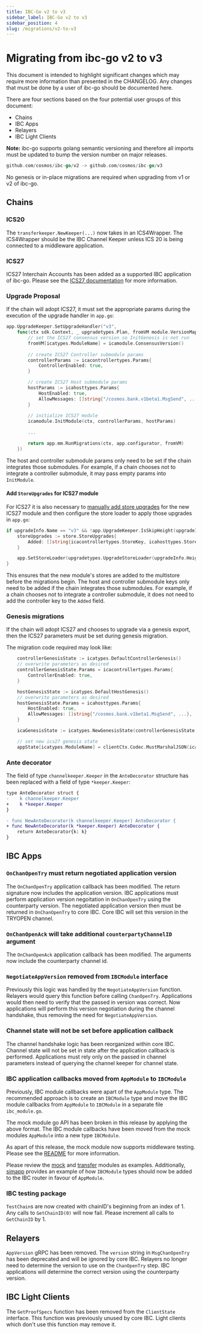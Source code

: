 ```yaml
---
title: IBC-Go v2 to v3
sidebar_label: IBC-Go v2 to v3
sidebar_position: 4
slug: /migrations/v2-to-v3
---
```

# Migrating from ibc-go v2 to v3

This document is intended to highlight significant changes which may require more information than presented in the CHANGELOG.
Any changes that must be done by a user of ibc-go should be documented here.

There are four sections based on the four potential user groups of this document:
- Chains
- IBC Apps
- Relayers
- IBC Light Clients

**Note:** ibc-go supports golang semantic versioning and therefore all imports must be updated to bump the version number on major releases.
```go
github.com/cosmos/ibc-go/v2 -> github.com/cosmos/ibc-go/v3
```

No genesis or in-place migrations are required when upgrading from v1 or v2 of ibc-go.

## Chains

### ICS20

The `transferkeeper.NewKeeper(...)` now takes in an ICS4Wrapper. 
The ICS4Wrapper should be the IBC Channel Keeper unless ICS 20 is being connected to a middleware application.

### ICS27

ICS27 Interchain Accounts has been added as a supported IBC application of ibc-go.
Please see the [ICS27 documentation](../02-apps/01-interchain-accounts/01-overview.md) for more information.

### Upgrade Proposal

If the chain will adopt ICS27, it must set the appropriate params during the execution of the upgrade handler in `app.go`: 
```go
app.UpgradeKeeper.SetUpgradeHandler("v3",
    func(ctx sdk.Context, _ upgradetypes.Plan, fromVM module.VersionMap) (module.VersionMap, error) {
        // set the ICS27 consensus version so InitGenesis is not run
        fromVM[icatypes.ModuleName] = icamodule.ConsensusVersion()
        
        // create ICS27 Controller submodule params
        controllerParams := icacontrollertypes.Params{
            ControllerEnabled: true, 
        }

        // create ICS27 Host submodule params
        hostParams := icahosttypes.Params{
            HostEnabled: true, 
            AllowMessages: []string{"/cosmos.bank.v1beta1.MsgSend", ...}, 
        }
        
        // initialize ICS27 module
        icamodule.InitModule(ctx, controllerParams, hostParams)
        
        ...

        return app.mm.RunMigrations(ctx, app.configurator, fromVM)
    })

```

The host and controller submodule params only need to be set if the chain integrates those submodules. 
For example, if a chain chooses not to integrate a controller submodule, it may pass empty params into `InitModule`.

#### Add `StoreUpgrades` for ICS27 module

For ICS27 it is also necessary to [manually add store upgrades](https://docs.cosmos.network/v0.45/core/upgrade.html#add-storeupgrades-for-new-modules) for the new ICS27 module and then configure the store loader to apply those upgrades in `app.go`:

```go
if upgradeInfo.Name == "v3" && !app.UpgradeKeeper.IsSkipHeight(upgradeInfo.Height) {
    storeUpgrades := store.StoreUpgrades{
        Added: []string{icacontrollertypes.StoreKey, icahosttypes.StoreKey},
    }

    app.SetStoreLoader(upgradetypes.UpgradeStoreLoader(upgradeInfo.Height, &storeUpgrades))
}
```

This ensures that the new module's stores are added to the multistore before the migrations begin. 
The host and controller submodule keys only need to be added if the chain integrates those submodules.
For example, if a chain chooses not to integrate a controller submodule, it does not need to add the controller key to the `Added` field.

### Genesis migrations

If the chain will adopt ICS27 and chooses to upgrade via a genesis export, then the ICS27 parameters must be set during genesis migration. 

The migration code required may look like:

```go
    controllerGenesisState := icatypes.DefaultControllerGenesis()
    // overwrite parameters as desired
    controllerGenesisState.Params = icacontrollertypes.Params{
        ControllerEnabled: true, 
    } 

    hostGenesisState := icatypes.DefaultHostGenesis()
    // overwrite parameters as desired
    hostGenesisState.Params = icahosttypes.Params{
        HostEnabled: true, 
        AllowMessages: []string{"/cosmos.bank.v1beta1.MsgSend", ...}, 
    }

    icaGenesisState := icatypes.NewGenesisState(controllerGenesisState, hostGenesisState)

    // set new ics27 genesis state
    appState[icatypes.ModuleName] = clientCtx.Codec.MustMarshalJSON(icaGenesisState)
```

### Ante decorator

The field of type `channelkeeper.Keeper` in the `AnteDecorator` structure has been replaced with a field of type `*keeper.Keeper`:

```diff
type AnteDecorator struct {
-    k channelkeeper.Keeper
+    k *keeper.Keeper
}

- func NewAnteDecorator(k channelkeeper.Keeper) AnteDecorator {
+ func NewAnteDecorator(k *keeper.Keeper) AnteDecorator {
    return AnteDecorator{k: k}
}
```

## IBC Apps

### `OnChanOpenTry` must return negotiated application version

The `OnChanOpenTry` application callback has been modified.
The return signature now includes the application version. 
IBC applications must perform application version negoitation in `OnChanOpenTry` using the counterparty version. 
The negotiated application version then must be returned in `OnChanOpenTry` to core IBC.
Core IBC will set this version in the TRYOPEN channel.

### `OnChanOpenAck` will take additional `counterpartyChannelID` argument
The `OnChanOpenAck` application callback has been modified.
The arguments now include the counterparty channel id.

### `NegotiateAppVersion` removed from `IBCModule` interface

Previously this logic was handled by the `NegotiateAppVersion` function.
Relayers would query this function before calling `ChanOpenTry`.
Applications would then need to verify that the passed in version was correct.
Now applications will perform this version negotiation during the channel handshake, thus removing the need for `NegotiateAppVersion`.

### Channel state will not be set before application callback

The channel handshake logic has been reorganized within core IBC. 
Channel state will not be set in state after the application callback is performed.
Applications must rely only on the passed in channel parameters instead of querying the channel keeper for channel state.

### IBC application callbacks moved from `AppModule` to `IBCModule`

Previously, IBC module callbacks were apart of the `AppModule` type. 
The recommended approach is to create an `IBCModule` type and move the IBC module callbacks from `AppModule` to `IBCModule` in a separate file `ibc_module.go`. 

The mock module go API has been broken in this release by applying the above format. 
The IBC module callbacks have been moved from the mock modules `AppModule` into a new type `IBCModule`. 

As apart of this release, the mock module now supports middleware testing. Please see the [README](../../testing/README.md#middleware-testing) for more information.

Please review the [mock](../../testing/mock/ibc_module.go) and [transfer](../../modules/apps/transfer/ibc_module.go) modules as examples. Additionally, [simapp](../../testing/simapp/app.go) provides an example of how `IBCModule` types should now be added to the IBC router in favour of `AppModule`.

### IBC testing package

`TestChain`s are now created with chainID's beginning from an index of 1. Any calls to `GetChainID(0)` will now fail. Please increment all calls to `GetChainID` by 1. 

## Relayers

`AppVersion` gRPC has been removed.
The `version` string in `MsgChanOpenTry` has been deprecated and will be ignored by core IBC. 
Relayers no longer need to determine the version to use on the `ChanOpenTry` step.
IBC applications will determine the correct version using the counterparty version. 

## IBC Light Clients

The `GetProofSpecs` function has been removed from the `ClientState` interface. This function was previously unused by core IBC. Light clients which don't use this function may remove it. 


